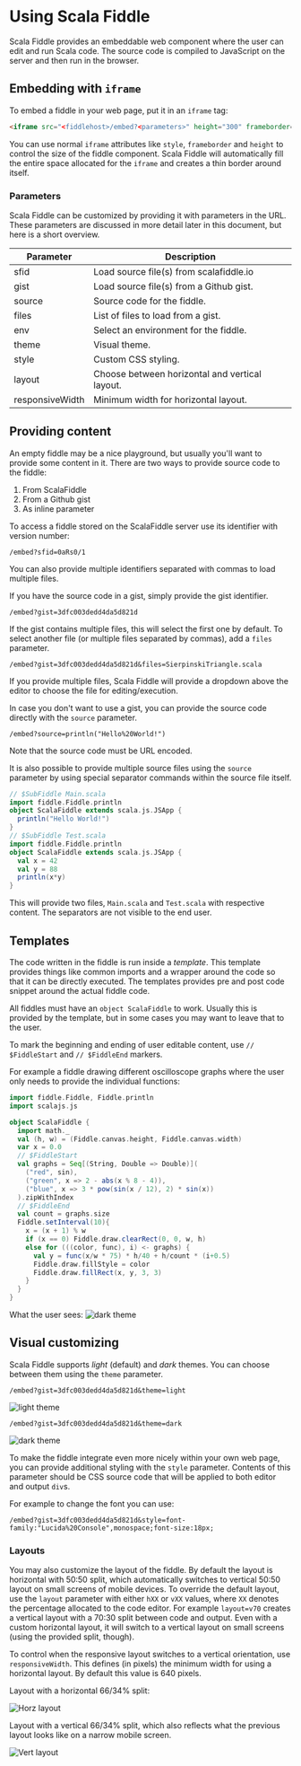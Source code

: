 # Using Scala Fiddle

Scala Fiddle provides an embeddable web component where the user can edit and run Scala code. The source code is
compiled to JavaScript on the server and then run in the browser.

## Embedding with `iframe`

To embed a fiddle in your web page, put it in an `iframe` tag:

```html
<iframe src="<fiddlehost>/embed?<parameters>" height="300" frameborder="0" style="width: 100%; overflow: hidden;"></iframe>
```

You can use normal `iframe` attributes like `style`, `frameborder` and `height` to control the size of the fiddle
component. Scala Fiddle will automatically fill the entire space allocated for the `iframe` and creates a thin border
around itself.

### Parameters

Scala Fiddle can be customized by providing it with parameters in the URL. These parameters are discussed in more detail
later in this document, but here is a short overview.

|Parameter|Description|
|----|----|
|sfid|Load source file(s) from scalafiddle.io|
|gist|Load source file(s) from a Github gist.|
|source|Source code for the fiddle.|
|files|List of files to load from a gist.|
|env|Select an environment for the fiddle.|
|theme|Visual theme.|
|style|Custom CSS styling.|
|layout|Choose between horizontal and vertical layout.|
|responsiveWidth|Minimum width for horizontal layout.|

## Providing content

An empty fiddle may be a nice playground, but usually you'll want to provide some content in it. There are two ways
to provide source code to the fiddle:

1. From ScalaFiddle
2. From a Github gist
3. As inline parameter

To access a fiddle stored on the ScalaFiddle server use its identifier with version number:

```
/embed?sfid=0aRs0/1
```

You can also provide multiple identifiers separated with commas to load multiple files.

If you have the source code in a gist, simply provide the gist identifier.

```
/embed?gist=3dfc003dedd4da5d821d
```

If the gist contains multiple files, this will select the first one by default. To select another file (or multiple 
files separated by commas), add a `files` parameter.

```
/embed?gist=3dfc003dedd4da5d821d&files=SierpinskiTriangle.scala
```

If you provide multiple files, Scala Fiddle will provide a dropdown above the editor to choose the file for 
editing/execution.

In case you don't want to use a gist, you can provide the source code directly with the `source` parameter.

```
/embed?source=println("Hello%20World!")
```

Note that the source code must be URL encoded.

It is also possible to provide multiple source files using the `source` parameter by using special separator commands
within the source file itself.

```scala
// $SubFiddle Main.scala
import fiddle.Fiddle.println  
object ScalaFiddle extends scala.js.JSApp {
  println("Hello World!")
}
// $SubFiddle Test.scala
import fiddle.Fiddle.println  
object ScalaFiddle extends scala.js.JSApp {
  val x = 42
  val y = 88
  println(x*y)
}
```

This will provide two files, `Main.scala` and `Test.scala` with respective content. The separators are not visible to
the end user.

## Templates

The code written in the fiddle is run inside a _template_. This template provides things like common imports and a
wrapper around the code so that it can be directly executed. The templates provides pre and post code snippet around the actual fiddle code. 

All fiddles must have an `object ScalaFiddle` to work. Usually this is provided by the template, but in some cases you may want to leave that to the user.

To mark the beginning and ending of user editable content, use `// $FiddleStart` and `// $FiddleEnd` markers.

For example a fiddle drawing different oscilloscope graphs where the user only needs to provide the individual
functions:

```scala
import fiddle.Fiddle, Fiddle.println
import scalajs.js

object ScalaFiddle {
  import math._
  val (h, w) = (Fiddle.canvas.height, Fiddle.canvas.width)
  var x = 0.0
  // $FiddleStart
  val graphs = Seq[(String, Double => Double)](
    ("red", sin),
    ("green", x => 2 - abs(x % 8 - 4)),
    ("blue", x => 3 * pow(sin(x / 12), 2) * sin(x))
  ).zipWithIndex
  // $FiddleEnd
  val count = graphs.size
  Fiddle.setInterval(10){
    x = (x + 1) % w
    if (x == 0) Fiddle.draw.clearRect(0, 0, w, h)
    else for (((color, func), i) <- graphs) {
      val y = func(x/w * 75) * h/40 + h/count * (i+0.5)
      Fiddle.draw.fillStyle = color
      Fiddle.draw.fillRect(x, y, 3, 3)
    }
  }
}
```

What the user sees:
![dark theme](./doc/images/screenshot-inline-template.png)

## Visual customizing 

Scala Fiddle supports _light_ (default) and _dark_ themes. You can choose between them using the `theme` parameter. 

```
/embed?gist=3dfc003dedd4da5d821d&theme=light
```

![light theme](./doc/images/screenshot-light.png)

```
/embed?gist=3dfc003dedd4da5d821d&theme=dark
```

![dark theme](./doc/images/screenshot-dark.png)

To make the fiddle integrate even more nicely within your own web page, you can provide additional styling with the
`style` parameter. Contents of this parameter should be CSS source code that will be applied to both editor and output
`div`s.

For example to change the font you can use:

```
/embed?gist=3dfc003dedd4da5d821d&style=font-family:"Lucida%20Console",monospace;font-size:18px;
```

### Layouts

You may also customize the layout of the fiddle. By default the layout is horizontal with 50:50 split, which
automatically switches to vertical 50:50 layout on small screens of mobile devices. To override the default layout,
use the `layout` parameter with either `hXX` or `vXX` values, where `XX` denotes the percentage allocated to the code
editor. For example `layout=v70` creates a vertical layout with a 70:30 split between code and output. Even with a 
custom horizontal layout, it will switch to a vertical layout on small screens (using the provided split, though).

To control when the responsive layout switches to a vertical orientation, use `responsiveWidth`. This defines (in
pixels) the minimum width for using a horizontal layout. By default this value is 640 pixels.

Layout with a horizontal 66/34% split:

![Horz layout](./doc/images/screenshot-h66.png)

Layout with a vertical 66/34% split, which also reflects what the previous layout looks like on a narrow mobile screen.

![Vert layout](./doc/images/screenshot-v66.png)
